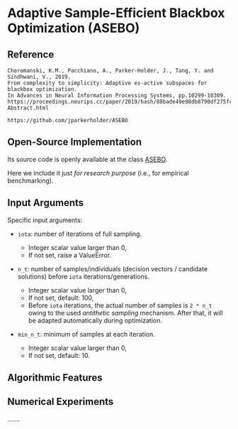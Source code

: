 # Adaptive Sample-Efficient Blackbox Optimization (ASEBO)

## Reference

```
Choromanski, K.M., Pacchiano, A., Parker-Holder, J., Tang, Y. and Sindhwani, V., 2019.
From complexity to simplicity: Adaptive es-active subspaces for blackbox optimization.
In Advances in Neural Information Processing Systems, pp.10299-10309.
https://proceedings.neurips.cc/paper/2019/hash/88bade49e98db8790df275fcebb37a13-Abstract.html

https://github.com/jparkerholder/ASEBO
```

## Open-Source Implementation

Its source code is openly available at the class [ASEBO](https://github.com/os-popt/pypop-lso/blob/master/optimizers/es/asebo.py).

Here we include it just *for research purpose* (i.e., for empirical benchmarking).

## Input Arguments

Specific input arguments:

  * ```iota```: number of iterations of full sampling.
    * Integer scalar value larger than 0,
    * If not set, raise a ValueError.

  * ```n_t```: number of samples/individuals (decision vectors / candidate solutions) before ```iota``` iterations/generations.
    * Integer scalar value larger than 0,
    * If not set, default: 100,
    * Before ```iota``` iterations, the actual number of samples is ```2 * n_t``` owing to the used *antithetic sampling* mechanism. After that, it will be adapted automatically during optimization.

  * ```min_n_t```: minimum of samples at each iteration.
    * Integer scalar value larger than 0,
    * If not set, default: 10.

## Algorithmic Features

## Numerical Experiments

.......
